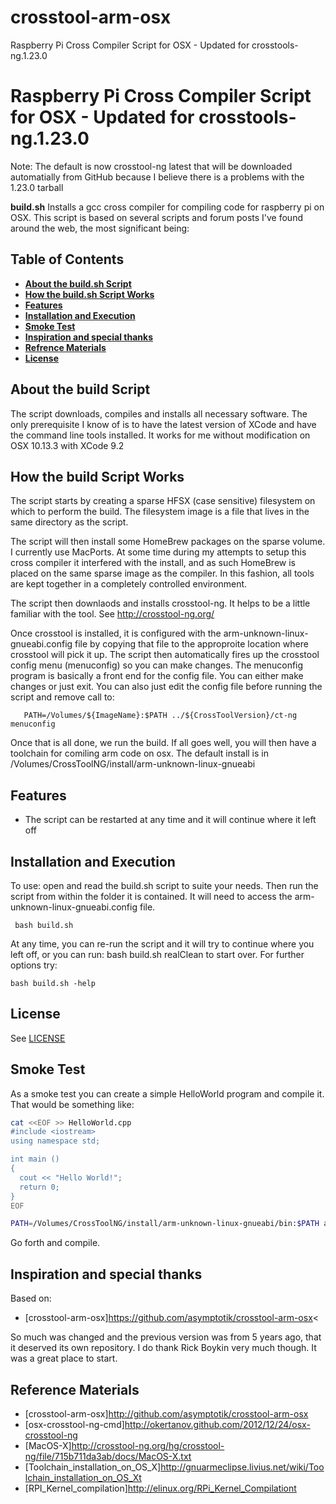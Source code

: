 # crosstool-arm-osx
Raspberry Pi Cross Compiler Script for OSX - Updated for crosstools-ng.1.23.0
# Raspberry Pi Cross Compiler Script for OSX - Updated for crosstools-ng.1.23.0

Note: The default is now crosstool-ng latest that will be downloaded
      automatially from  GitHub because I believe there is a problems
      with the 1.23.0 tarball

**build.sh** Installs a gcc cross compiler for compiling code for raspberry pi on OSX.
This script is based on several scripts and forum posts I've found around 
the web, the most significant being: 

Table of Contents
----------------------
* [**About the build.sh Script**](#about-the-build-script)
* [**How the build.sh Script Works**](#how-the-build-script-works)
* [**Features**](#features)
* [**Installation and Execution**](#installation_and_execution)
* [**Smoke Test**](#smoke_test)
* [**Inspiration and special thanks**](#inspiration-and-special-thanks)
* [**Refrence Materials**](#reference-materials)
* [**License**](#license)


About the build Script
---------------------------
The script downloads, compiles and installs all necessary software. The only prerequisite I know of is to have the latest version of XCode and have the command line tools installed. It works for me without modification on OSX 10.13.3 with XCode 9.2


How the build Script Works
---------------------------------
The script starts by creating a sparse HFSX (case sensitive) filesystem on which to perform the build. The filesystem image is a file that lives in the same directory as the script. 

The script will then install some HomeBrew packages on the sparse volume. I currently use MacPorts. At some time during my attempts to setup this cross compiler it interfered with the install, and as such HomeBrew is placed on the same sparse image as the compiler.  In this fashion, all tools are kept together in a completely controlled environment.

The script then downlaods and installs crosstool-ng. It helps to be a little familiar with the tool. See http://crosstool-ng.org/ 

Once crosstool is installed, it is configured with the arm-unknown-linux-gnueabi.config file by copying that file to the approproite location where crosstool will pick it up. The script then automatically fires up the crosstool config menu (menuconfig) so you can make changes. The menuconfig program is basically a front end for the config file. You can either make changes or just exit. You can also just edit the config file before running the script and remove call to:

       PATH=/Volumes/${ImageName}:$PATH ../${CrossToolVersion}/ct-ng menuconfig

Once that is all done, we run the build. If all goes well, you will then have a toolchain for comiling arm code on osx. The default install is in /Volumes/CrossToolNG/install/arm-unknown-linux-gnueabi

Features
-----------
   - The script can be restarted at any time and it will continue where it left off

Installation and Execution
--------------------------------
To use: open and read the build.sh script to suite your needs. Then run the script from within the folder it is contained. It will need to access the arm-unknown-linux-gnueabi.config file. 

     bash build.sh 

At any time, you can re-run the script and it will try to continue where you left off, or you can run: bash build.sh realClean to start over.  For further options try:

    bash build.sh -help

License
-----------
See [LICENSE](LICENSE)


Smoke Test
---------------
As a smoke test you can create a simple HelloWorld program and compile it. That would be something like:

```bash
cat <<EOF >> HelloWorld.cpp
#include <iostream>
using namespace std;

int main ()
{
  cout << "Hello World!";
  return 0;
}
EOF

PATH=/Volumes/CrossToolNG/install/arm-unknown-linux-gnueabi/bin:$PATH arm-linux-gnueabihf-g++ HelloWorld.cpp -o HelloWorld
```

Go forth and compile.


Inspiration and special thanks
------------------------------
Based on:<br>
* [crosstool-arm-osx]https://github.com/asymptotik/crosstool-arm-osx<<BR>
  
So much was changed and the previous version was from 5 years ago, that it deserved its own repository.  I do thank Rick Boykin very much though.  It was a great place to start.
  
Reference Materials
------------------------
* [crosstool-arm-osx]http://github.com/asymptotik/crosstool-arm-osx<BR>
* [osx-crosstool-ng-cmd]http://okertanov.github.com/2012/12/24/osx-crosstool-ng<BR>
* [MacOS-X]http://crosstool-ng.org/hg/crosstool-ng/file/715b711da3ab/docs/MacOS-X.txt<BR>
* [Toolchain_installation_on_OS_X]http://gnuarmeclipse.livius.net/wiki/Toolchain_installation_on_OS_Xt<BR>
* [RPI_Kernel_compilation]http://elinux.org/RPi_Kernel_Compilationt<BR>



<!---
Link References
-->



[about-the-build-script]:https://github.com/ztalbot2000/crosstool-arm-osx/#about-the-build-script
[how-the-build-script-works]:https://github.com/ztalbot2000/crosstool-arm-osx/#how-the-build-script-works
[features]:https://github.com/ztalbot2000/crosstool-arm-osx/#features
[smoke-test]:https://github.com/ztalbot2000/crosstool-arm-osx/#smoke-test
[reference-material]:https://github.com/ztalbot2000/crosstool-arm-osx/#reference-material
[license]:https://github.com/ztalbot2000/crosstool-arm-osx/#license


